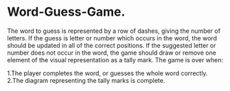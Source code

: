 # Word-Guess-Game.

The word to guess is represented by a row of dashes, giving the number of letters.
If the  guess is letter or number which occurs in the word, the word should be updated in all of the correct positions. 
If the suggested letter or number does not occur in the word, the game should draw or remove one element of the visual representation as a tally mark. The game is over when:

1.The player completes the word, or guesses the whole word correctly.
2.The diagram representing the tally marks is complete.
